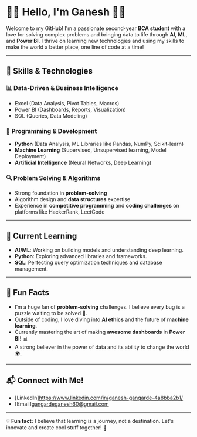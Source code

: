 # 👨‍💻 Hello, I'm Ganesh 👨‍💻

Welcome to my GitHub! I'm a passionate second-year **BCA student** with a love for solving complex problems and bringing data to life through **AI**, **ML**, and **Power BI**. I thrive on learning new technologies and using my skills to make the world a better place, one line of code at a time!

---

## 🔧 Skills & Technologies

### 📊 **Data-Driven & Business Intelligence**
- Excel (Data Analysis, Pivot Tables, Macros)
- Power BI (Dashboards, Reports, Visualization)
- SQL (Queries, Data Modeling)

### 🧠 **Programming & Development**
- **Python** (Data Analysis, ML Libraries like Pandas, NumPy, Scikit-learn)
- **Machine Learning** (Supervised, Unsupervised learning, Model Deployment)
- **Artificial Intelligence** (Neural Networks, Deep Learning)

### 🔍 **Problem Solving & Algorithms**
- Strong foundation in **problem-solving**
- Algorithm design and **data structures** expertise
- Experience in **competitive programming** and **coding challenges** on platforms like HackerRank, LeetCode

---

## 🌱 Current Learning

- **AI/ML**: Working on building models and understanding deep learning.
- **Python**: Exploring advanced libraries and frameworks.
- **SQL**: Perfecting query optimization techniques and database management.

---


## 🚀 Fun Facts

- I’m a huge fan of **problem-solving** challenges. I believe every bug is a puzzle waiting to be solved 🧩.
- Outside of coding, I love diving into **AI ethics** and the future of **machine learning**.
- Currently mastering the art of making **awesome dashboards** in **Power BI**! 📊
- A strong believer in the power of data and its ability to change the world 🌍.

---

## 📬 Connect with Me!

- [LinkedIn]https://www.linkedin.com/in/ganesh-gangarde-4a8bba2b1/
- [Email]gangardeganesh60@gmail.com

---

💡 **Fun fact:** I believe that learning is a journey, not a destination. Let's innovate and create cool stuff together! 🚀

